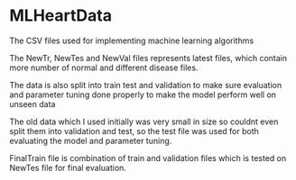 # MLHeartData
The CSV files used for implementing machine learning algorithms 

The NewTr, NewTes and NewVal files represents latest files, which contain more number of normal and different disease files.

The data is also split into train test and validation to make sure evaluation and parameter tuning
done properly to make the model perform well on unseen data

The old data which I used initially was very small in size so couldnt even split them into validation and test,
so the test file was used for both evaluating the model and parameter tuning.

FinalTrain file is combination of train and validation files which is tested on NewTes file for final evaluation. 
